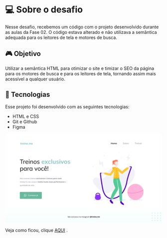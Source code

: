 # 💻 Sobre o desafio

Nesse desafio, recebemos um código com o projeto desenvolvido durante as aulas da Fase 02.
O código estava alterado e não utilizava a semântica adequada para os leitores de tela e motores de busca.


## 🎮 Objetivo

Utilizar a semântica HTML para otimizar o site e timizar o SEO da página para os motores de busca e para os leitores de tela, tornando assim mais acessível a qualquer usuário.

## 🚀 Tecnologias

Esse projeto foi desenvolvido com as seguintes tecnologias:

- HTML e CSS
- Git e Github
- Figma

![desafio](./images/Projeto%2002.png)

Veja como ficou, clique [AQUI](https://danilojcosta.github.io/treine.me-acessibilidade/)
.